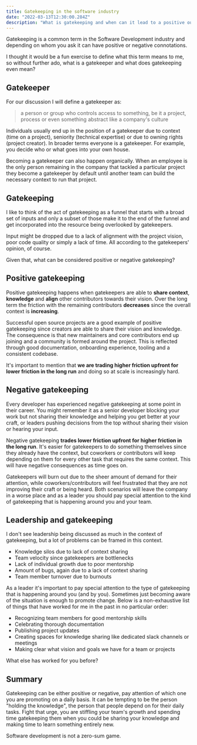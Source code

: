 ```yaml
---
title: Gatekeeping in the software industry
date: "2022-03-13T12:30:00.284Z"
description: "What is gatekeeping and when can it lead to a positive outcome?"
---
```


Gatekeeping is a common term in the Software Development industry and depending on whom you ask it can have positive or negative connotations.

I thought it would be a fun exercise to define what this term means to me, so without further ado, what is a gatekeeper and what does gatekeeping even mean?

## Gatekeeper

For our discussion I will define a gatekeeper as:

> a person or group who controls access to something, be it a project, process or even something abstract like a company's culture

Individuals usually end up in the position of a gatekeeper due to context (time on a project), seniority (technical expertise) or due to owning rights (project creator). In broader terms everyone is a gatekeeper. For example, you decide who or what goes into your own house. 

Becoming a gatekeeper can also happen organically. When an employee is the only person remaining in the company that tackled a particular project they become a gatekeeper by default until another team can build the necessary context to run that project.

## Gatekeeping

I like to think of the act of gatekeeping as a funnel that starts with a broad set of inputs and only a subset of those make it to the end of the funnel and get incorporated into the resource being overlooked by gatekeepers.

Input might be dropped due to a lack of alignment with the project vision, poor code quality or simply a lack of time. All according to the gatekeepers' opinion, of course.

Given that, what can be considered positive or negative gatekeeping? 

## Positive gatekeeping

Positive gatekeeping happens when gatekeepers are able to **share context**, **knowledge** and **align** other contributors towards their vision. Over the long term the friction with the remaining contributors **decreases** since the overall context is **increasing**.

Successful open source projects are a good example of positive gatekeeping since creators are able to share their vision and knowledge. The consequence is that new maintainers and core contributors end up joining and a community is formed around the project. This is reflected through good documentation, onboarding experience, tooling and a consistent codebase.

It's important to mention that **we are trading higher friction upfront for lower friction in the long run** and doing so at scale is increasingly hard.

## Negative gatekeeping

Every developer has experienced negative gatekeeping at some point in their career. You might remember it as a senior developer blocking your work but not sharing their knowledge and helping you get better at your craft, or leaders pushing decisions from the top without sharing their vision or hearing your input.

Negative gatekeeping **trades lower friction upfront for higher friction in the long run**. It's easier for gatekeepers to do something themselves since they already have the context, but coworkers or contributors will keep depending on them for every other task that requires the same context. This will have negative consequences as time goes on.

Gatekeepers will burn out due to the sheer amount of demand for their attention, while coworkers/contributors will feel frustrated that they are not improving their craft or being heard. Both scenarios will leave the company in a worse place and as a leader you should pay special attention to the kind of gatekeeping that is happening around you and your team.

## Leadership and gatekeeping

I don't see leadership being discussed as much in the context of gatekeeping, but a lot of problems can be framed in this context. 

* Knowledge silos due to lack of context sharing
* Team velocity since gatekeepers are bottlenecks
* Lack of individual growth due to poor mentorship
* Amount of bugs, again due to a lack of context sharing
* Team member turnover due to burnouts

As a leader it's important to pay special attention to the type of gatekeeping that is happening around you (and by you). Sometimes just becoming aware of the situation is enough to promote change. Below is a non-exhaustive list of things that have worked for me in the past in no particular order:

* Recognizing team members for good mentorship skills
* Celebrating thorough documentation
* Publishing project updates
* Creating spaces for knowledge sharing like dedicated slack channels or meetings
* Making clear what vision and goals we have for a team or projects 

What else has worked for you before?

## Summary

Gatekeeping can be either positive or negative, pay attention of which one you are promoting on a daily basis. It can be tempting to be the person "holding the knowledge", the person that people depend on for their daily tasks. Fight that urge, you are stiffling your team's growth and spending time gatekeeping them when you could be sharing your knowledge and making time to learn something entirely new.

Software development is not a zero-sum game.